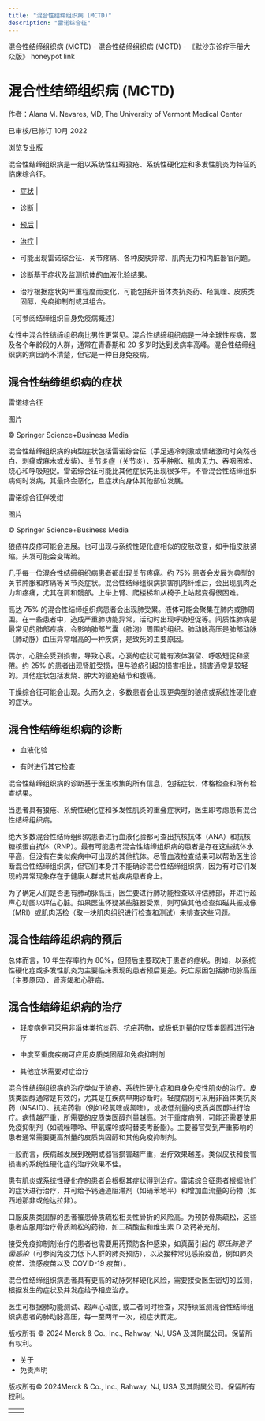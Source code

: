 ```yaml
---
title: "混合性结缔组织病 (MCTD)"
description: "雷诺综合征"
---
```


﻿混合性结缔组织病 (MCTD) - 混合性结缔组织病 (MCTD) - 《默沙东诊疗手册大众版》 honeypot link

# 混合性结缔组织病 (MCTD)

作者：Alana M. Nevares, MD, The University of Vermont Medical Center

已审核/已修订 10月 2022

浏览专业版

混合性结缔组织病是一组以系统性红斑狼疮、系统性硬化症和多发性肌炎为特征的临床综合征。

- [症状](#症状_v38404222_zh) \|
- [诊断](#诊断_v38404239_zh) \|
- [预后](#预后_v38404251_zh) \|
- [治疗](#治疗_v38404255_zh) \|

- 可能出现雷诺综合征、关节疼痛、各种皮肤异常、肌肉无力和内脏器官问题。

- 诊断基于症状及监测抗体的血液化验结果。

- 治疗根据症状的严重程度而变化，可能包括非甾体类抗炎药、羟氯喹、皮质类固醇，免疫抑制剂或其组合。


（可参阅结缔组织自身免疫病概述）

女性中混合性结缔组织病比男性更常见。混合性结缔组织病是一种全球性疾病，累及各个年龄段的人群，通常在青春期和 20 多岁时达到发病率高峰。混合性结缔组织病的病因尚不清楚，但它是一种自身免疫病。

## 混合性结缔组织病的症状

雷诺综合征



图片

© Springer Science+Business Media

混合性结缔组织病的典型症状包括雷诺综合征（手足遇冷刺激或情绪激动时突然苍白、刺痛或麻木或发紫）、关节炎症（关节炎）、双手肿胀、肌肉无力、吞咽困难、烧心和呼吸短促。雷诺综合征可能比其他症状先出现很多年。不管混合性结缔组织病何时发病，其最终会恶化，且症状向身体其他部位发展。

雷诺综合征伴发绀



图片

© Springer Science+Business Media

狼疮样皮疹可能会进展。也可出现与系统性硬化症相似的皮肤改变，如手指皮肤紧缩。头发可能会变稀疏。

几乎每一位混合性结缔组织病患者都出现关节疼痛。约 75% 患者会发展为典型的关节肿胀和疼痛等关节炎症状。混合性结缔组织病损害肌肉纤维后，会出现肌肉乏力和疼痛，尤其在肩和髋部。上举上臂、爬楼梯和从椅子上站起变得很困难。

高达 75% 的混合性结缔组织病患者会出现肺受累。液体可能会聚集在肺内或肺周围。在一些患者中，造成严重肺功能异常，活动时出现呼吸短促等。间质性肺病是最常见的肺部疾病，会影响肺部气囊（肺泡）周围的组织。肺动脉高压是肺部动脉（肺动脉）血压异常增高的一种疾病，是致死的主要原因。

偶尔，心脏会受到损害，导致心衰。心衰的症状可能有液体潴留、呼吸短促和疲倦。约 25% 的患者出现肾脏受损，但与狼疮引起的损害相比，损害通常是较轻的。其他症状包括发烧、肿大的狼疮结节和腹痛。

干燥综合征可能会出现。久而久之，多数患者会出现更典型的狼疮或系统性硬化症的症状。

## 混合性结缔组织病的诊断

- 血液化验

- 有时进行其它检查


混合性结缔组织病的诊断基于医生收集的所有信息，包括症状，体格检查和所有检查结果。

当患者具有狼疮、系统性硬化症和多发性肌炎的重叠症状时，医生即考虑患有混合性结缔组织病。

绝大多数混合性结缔组织病患者进行血液化验都可查出抗核抗体（ANA）和抗核糖核蛋白抗体（RNP）。最有可能患有混合性结缔组织病的患者是存在这些抗体水平高，但没有在类似疾病中可出现的其他抗体。尽管血液检查结果可以帮助医生诊断混合性结缔组织病，但它们本身并不能确诊混合性结缔组织病，因为有时它们发现的异常现象存在于健康人群或其他疾病患者身上。

为了确定人们是否患有肺动脉高压，医生要进行肺功能检查以评估肺部，并进行超声心动图以评估心脏。如果医生怀疑某些脏器受累，则可做其他检查如磁共振成像（MRI）或肌肉活检（取一块肌肉组织进行检查和测试）来排查这些问题。

## 混合性结缔组织病的预后

总体而言，10 年生存率约为 80%，但预后主要取决于患者的症状。例如，以系统性硬化症或多发性肌炎为主要临床表现的患者预后更差。死亡原因包括肺动脉高压（主要原因）、肾衰竭和心脏病。

## 混合性结缔组织病的治疗

- 轻度病例可采用非甾体类抗炎药、抗疟药物，或极低剂量的皮质类固醇进行治疗

- 中度至重度疾病可应用皮质类固醇和免疫抑制剂

- 其他症状需要对症治疗


混合性结缔组织病的治疗类似于狼疮、系统性硬化症和自身免疫性肌炎的治疗。皮质类固醇通常是有效的，尤其是在疾病早期诊断时。轻度病例可采用非甾体类抗炎药（NSAID）、抗疟药物（例如羟氯喹或氯喹），或极低剂量的皮质类固醇进行治疗。病情越严重，所需要的皮质类固醇剂量越高。对于重度病例，可能还需要使用免疫抑制剂（如硫唑嘌呤、甲氨蝶呤或吗替麦考酚酯）。主要器官受到严重影响的患者通常需要更高剂量的皮质类固醇和其他免疫抑制剂。

一般而言，疾病越发展到晚期或器官损害越严重，治疗效果越差。类似皮肤和食管损害的系统性硬化症的治疗效果不佳。

患有肌炎或系统性硬化症的患者会根据其症状得到治疗。雷诺综合征患者根据他们的症状进行治疗，并可给予钙通道阻滞剂（如硝苯地平）和增加血流量的药物（如西地那非或他达拉非）。

口服皮质类固醇的患者罹患骨质疏松相关性骨折的风险高。为预防骨质疏松，这些患者应服用治疗骨质疏松的药物，如二磷酸盐和维生素 D 及钙补充剂。

接受免疫抑制剂治疗的患者也需要用药预防各种感染，如真菌引起的 _耶氏肺孢子菌感染_（可参阅免疫力低下人群的肺炎预防），以及接种常见感染疫苗，例如肺炎疫苗、流感疫苗以及 COVID-19 疫苗）。

混合性结缔组织病患者具有更高的动脉粥样硬化风险，需要接受医生密切的监测，根据发生的症状及并发症给予相应治疗。

医生可根据肺功能测试、超声心动图, 或二者同时检查，来持续监测混合性结缔组织病患者的肺动脉高压，每一至两年一次，视症状而定。



版权所有 © 2024
Merck & Co., Inc., Rahway, NJ, USA 及其附属公司。保留所有权利。

- 关于
- 免责声明

版权所有© 2024Merck & Co., Inc., Rahway, NJ, USA 及其附属公司。保留所有权利。

|     |     |
| --- | --- |
|  |  |